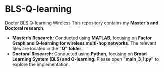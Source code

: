 # BLS-Q-learning
Doctor BLS Q-learning Wireless
This repository contains my **Master's and Doctoral research**.  

- **Master's Research:** Conducted using **MATLAB**, focusing on **Factor Graph and Q-learning for wireless multi-hop networks**. The relevant files are located in the **"Q" folder**.  
- **Doctoral Research:** Conducted using **Python**, focusing on **Broad Learning System (BLS) and Q-learning**. Please open **"main_3_1.py"** to explore the implementation.
